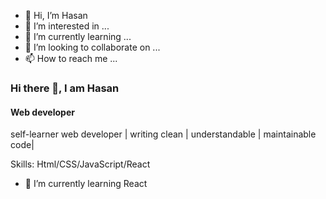 - 👋 Hi, I’m Hasan
- 👀 I’m interested in ...
- 🌱 I’m currently learning ...
- 💞️ I’m looking to collaborate on ...
- 📫 How to reach me ...

<!---
hasan-m-a/hasan-m-a is a ✨ special ✨ repository because its `README.md` (this file) appears on your GitHub profile.
You can click the Preview link to take a look at your changes.
--->
### Hi there 👋, I am Hasan
#### Web developer
self-learner web developer | writing clean | understandable |  maintainable code|

Skills: Html/CSS/JavaScript/React

- 🌱 I’m currently learning React 




